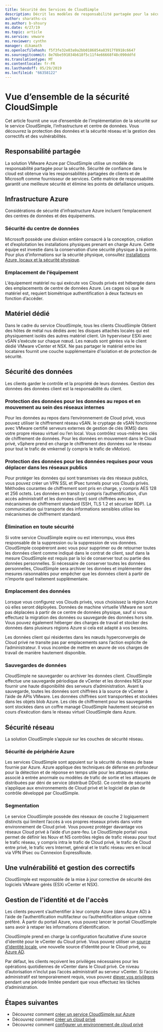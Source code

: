 ```yaml
---
title: Sécurité des Services de CloudSimple
description: Décrit les modèles de responsabilité partagée pour la sécurité des services de CloudSimple
author: sharaths-cs
ms.author: b-shsury
ms.date: 4/27/19
ms.topic: article
ms.service: vmware
ms.reviewer: cynthn
manager: dikamath
ms.openlocfilehash: f5f3fe32e03a9a2bb0186854a83917f8918c6647
ms.sourcegitcommit: 8e76be591034b618f5c11f4e66668f48c090ddfd
ms.translationtype: MT
ms.contentlocale: fr-FR
ms.lasthandoff: 05/29/2019
ms.locfileid: "66358122"
---
```

# <a name="cloudsimple-security-overview"></a>Vue d’ensemble de la sécurité CloudSimple

Cet article fournit une vue d’ensemble de l’implémentation de la sécurité sur le service CloudSimple, l’infrastructure et centre de données.  Vous découvrez la protection des données et la sécurité réseau et la gestion des correctifs et des vulnérabilités.

## <a name="shared-responsibility"></a>Responsabilité partagée

La solution VMware Azure par CloudSimple utilise un modèle de responsabilité partagée pour la sécurité. Sécurité de confiance dans le cloud est obtenue via les responsabilités partagées de clients et de Microsoft comme fournisseur de services. Cette matrice de responsabilité garantit une meilleure sécurité et élimine les points de défaillance uniques. 

## <a name="azure-infrastructure"></a>Infrastructure Azure 

Considérations de sécurité d’infrastructure Azure incluent l’emplacement des centres de données et des équipements. 

### <a name="datacenter-security"></a>Sécurité du centre de données 

Microsoft possède une division entière consacré à la conception, création et d’exploitation les installations physiques prenant en charge Azure. Cette équipe est investie dans la conservation d’une sécurité physique à la pointe. Pour plus d’informations sur la sécurité physique, consultez [installations Azure, locaux et la sécurité physique](https://docs.microsoft.com/azure/security/azure-physical-security).

### <a name="equipment-location"></a>Emplacement de l’équipement

L’équipement matériel nu qui exécute vos Clouds privés est hébergée dans des emplacements de centre de données Azure.  Les cages où que le matériel est, requiert biométrique authentification à deux facteurs en fonction d’accéder.

## <a name="dedicated-hardware"></a>Matériel dédié

Dans le cadre du service CloudSimple, tous les clients CloudSimple Obtient des hôtes de métal nus dédiés avec les disques attachés locales qui est physiquement isolés des autres matériel client. Un hyperviseur ESXi avec vSAN s’exécute sur chaque nœud. Les nœuds sont gérées via le client dédié VMware vCenter et NSX. Ne pas partager le matériel entre les locataires fournit une couche supplémentaire d’isolation et de protection de sécurité.

## <a name="data-security"></a>Sécurité des données

Les clients garder le contrôle et la propriété de leurs données. Gestion des données des données client est la responsabilité du client.

### <a name="data-protection-for-data-at-rest-and-data-in-motion-within-internal-networks"></a>Protection des données pour les données au repos et en mouvement au sein des réseaux internes

Pour les données au repos dans l’environnement de Cloud privé, vous pouvez utiliser le chiffrement réseau vSAN. le cryptage de vSAN fonctionne avec VMware certifié serveurs externes de gestion de clés (KMS) dans votre propre réseau virtuel ou l’en local.  Vous contrôlez vous-même les clés de chiffrement de données. Pour les données en mouvement dans le Cloud privé, vSphere prend en charge le chiffrement des données sur le réseau pour tout le trafic de vmkernel (y compris le trafic de vMotion).

### <a name="data-protection-for-data-that-is-required-to-move-through-public-networks"></a>Protection des données pour les données requises pour vous déplacer dans les réseaux publics

Pour protéger les données qui sont transmises via des réseaux publics, vous pouvez créer un VPN SSL et IPsec tunnels pour vos Clouds privés. Méthodes courantes de chiffrement sont pris en charge, y compris AES 128 et 256 octets. Les données en transit (y compris l’authentification, d’un accès administratif et les données client) sont chiffrées avec les mécanismes de chiffrement standard (SSH, TLS 1.2 et sécuriser RDP). La communication qui transporte des informations sensibles utilise les mécanismes de chiffrement standard.

### <a name="secure-disposal"></a>Élimination en toute sécurité 

Si votre service CloudSimple expire ou est interrompu, vous êtes responsable de la suppression ou la suppression de vos données. CloudSimple coopéreront avec vous pour supprimer ou de retourner toutes les données client comme indiqué dans le contrat de client, sauf dans la mesure CloudSimple est requis par la loi de conserver tout ou partie des données personnelles. Si nécessaire de conserver toutes les données personnelles, CloudSimple sera archiver les données et implémenter des mesures raisonnables pour empêcher que les données client à partir de n’importe quel traitement supplémentaire.

### <a name="data-location"></a>Emplacement des données

Lorsque vous configurez vos Clouds privés, vous choisissez la région Azure où elles seront déployées. Données de machine virtuelle VMware ne sont pas déplacées à partir de ce centre de données physique, sauf si vous effectuez la migration des données ou sauvegarde des données hors site. Vous pouvez également héberger des charges de travail et stocker des données dans plusieurs régions Azure si cela est adapté à vos besoins.

Les données client qui résidentes dans les nœuds hyperconvergés de Cloud privé ne transite pas par emplacements sans l’action explicite de l’administrateur. Il vous incombe de mettre en œuvre de vos charges de travail de manière hautement disponible.

### <a name="data-backups"></a>Sauvegardes de données
CloudSimple ne sauvegarder ou archiver les données client. CloudSimple effectue une sauvegarde périodique de vCenter et les données NSX pour fournir une haute disponibilité des serveurs d’administration. Avant la sauvegarde, toutes les données sont chiffrées à la source de vCenter à l’aide de APIs VMware. Les données chiffrées sont transportées et stockées dans les objets blob Azure. Les clés de chiffrement pour les sauvegardes sont stockées dans un coffre managé CloudSimple hautement sécurisé en cours d’exécution dans le réseau virtuel CloudSimple dans Azure.

## <a name="network-security"></a>Sécurité réseau

La solution CloudSimple s’appuie sur les couches de sécurité réseau.

### <a name="azure-edge-security"></a>Sécurité de périphérie Azure

Les services CloudSimple sont appuient sur la sécurité du réseau de base fournie par Azure. Azure applique des techniques de défense en profondeur pour la détection et de réponse en temps utile pour les attaques réseau associé à entrée anormale ou modèles de trafic de sortie et les attaques de distribuées par déni de service (distribué DDoS). Ce contrôle de sécurité s’applique aux environnements de Cloud privé et le logiciel de plan de contrôle développé par CloudSimple.

### <a name="segmentation"></a>Segmentation

Le service CloudSimple possède des réseaux de couche 2 logiquement distincts qui limitent l’accès à vos propres réseaux privés dans votre environnement de Cloud privé. Vous pouvez protéger davantage vos réseaux Cloud privé à l’aide d’un pare-feu. Le CloudSimple portail vous permet de définir les Nouv et NS contrôles règles de trafic réseau pour tout le trafic réseau, y compris intra le trafic de Cloud privé, le trafic de Cloud entre privé, le trafic vers Internet, général et le trafic réseau vers en local via VPN IPsec ou Connexion ExpressRoute.

## <a name="vulnerability-and-patch-management"></a>Une vulnérabilité et gestion des correctifs 

CloudSimple est responsable de la mise à jour corrective de sécurité des logiciels VMware gérés (ESXi vCenter et NSX).

## <a name="identity-and-access-management"></a>Gestion de l'identité et de l'accès

Les clients peuvent s’authentifier à leur compte Azure (dans Azure AD) à l’aide de l’authentification multifacteur ou l’authentification unique comme préféré. À partir du portail Azure, vous pouvez lancer le portail CloudSimple sans avoir à retaper les informations d’identification.

CloudSimple prend en charge la configuration facultative d’une source d’identité pour le vCenter du Cloud privé. Vous pouvez utiliser un [source d’identité locale](https://docs.azure.cloudsimple.com/set-vcenter-identity), une nouvelle source d’identité pour le Cloud privé, ou [Azure AD](https://docs.azure.cloudsimple.com/azure-ad).

Par défaut, les clients reçoivent les privilèges nécessaires pour les opérations quotidiennes de vCenter dans le Cloud privé. Ce niveau d’autorisation n’inclut pas l’accès administratif au serveur vCenter. Si l’accès administratif est temporairement requis, vous pouvez [élever vos privilèges](https://docs.azure.cloudsimple.com/escalate-private-cloud-privileges) pendant une période limitée pendant que vous effectuez les tâches d’administration.

## <a name="next-steps"></a>Étapes suivantes

* Découvrez comment [créer un service CloudSimple sur Azure](quickstart-create-cloudsimple-service.md)
* Découvrez comment [créer un cloud privé](https://docs.azure.cloudsimple.com/create-private-cloud/)
* Découvrez comment [configurer un environnement de cloud privé](quickstart-create-private-cloud.md)
